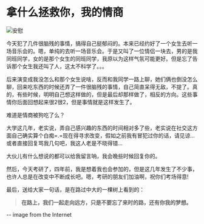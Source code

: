拿什么拯救你，我的情商
======================
![安慰](http://farm3.staticflickr.com/2834/11737680053_b2a69e4f5f_o.png)

今天犯了几件很脑残的事情，搞得自己挺郁闷的。本来已经约好了一个女生去听一场音乐会的。嗯，单纯的去听一场音乐会。于是又叫了一位情侣一块去，男的是我同班同学，女的是那个女生的同班同学，我原以为这样气氛可能更好。但是忘了告诉那个女生我还叫了人，这太不科学了。。。

后来演变成我没怎么和那个女生说啥，反而和我同学一路上聊，她们俩也倒没怎么聊，回来吃东西的时候还弄了一件很脑残的事情，自己简直呆得无敌，不提了。真的，有些时候，明明自己想这样做的，但是最后却那样做了，相反的方向。这些事情你后面回想起来很2很2，但是事情就是这样发生了。

难道是情商被狗吃了么？

大学这几年，老实说，弄自己感兴趣的东西的时间相对多了些，老实说在社交这方面自己确实算个白痴=.=现在得寻求改变，假如之前我有冒犯过你的话，请见谅...或者直接回复骂我几句吧，我这人老是不晓得错...

大伙儿有什么想说的都可以给我留言呐，我会晚些时候回复你的。


然后，今天考研了，四年前，我是想着我也会参加的，但是这几年发生了不少事，也许人总是在改变中不断成长吧。嗯，考研的朋友们加油啊，祝你们考场得意!

最后，送给大家一句话，是在路过中大的一棵树上看到的：

> **在路上，我们一起走向远方，只是不要忘了来时的路，还有你我的梦想。**

--
image from the Internet
